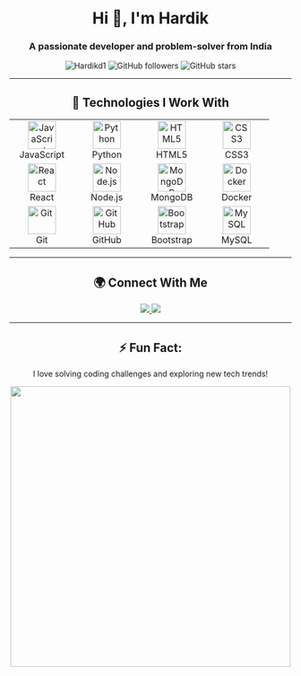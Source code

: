 <h1 align="center">Hi 👋, I'm Hardik</h1>
<h3 align="center">A passionate developer and problem-solver from India</h3>

<p align="center">
  <img src="https://komarev.com/ghpvc/?username=Hardikd1&label=Profile%20views&color=0e75b6&style=flat" alt="Hardikd1" />
  <img alt="GitHub followers" src="https://img.shields.io/github/followers/Hardikd1?label=Followers&style=flat-square">
  <img alt="GitHub stars" src="https://img.shields.io/github/stars/Hardikd1?style=flat-square">
</p>

---

<h2 align="center">🚀 Technologies I Work With</h2>

<table align="center">
  <tr>
    <td align="center" width="100">
      <img src="https://cdn.jsdelivr.net/gh/devicons/devicon/icons/javascript/javascript-original.svg" width="50" height="50" alt="JavaScript" />
      <br>JavaScript
    </td>
    <td align="center" width="100">
      <img src="https://cdn.jsdelivr.net/gh/devicons/devicon/icons/python/python-original.svg" width="50" height="50" alt="Python" />
      <br>Python
    </td>
    <td align="center" width="100">
      <img src="https://cdn.jsdelivr.net/gh/devicons/devicon/icons/html5/html5-original.svg" width="50" height="50" alt="HTML5" />
      <br>HTML5
    </td>
    <td align="center" width="100">
      <img src="https://cdn.jsdelivr.net/gh/devicons/devicon/icons/css3/css3-original.svg" width="50" height="50" alt="CSS3" />
      <br>CSS3
    </td>
  </tr>
  <tr>
    <td align="center" width="100">
      <img src="https://cdn.jsdelivr.net/gh/devicons/devicon/icons/react/react-original.svg" width="50" height="50" alt="React" />
      <br>React
    </td>
    <td align="center" width="100">
      <img src="https://cdn.jsdelivr.net/gh/devicons/devicon/icons/nodejs/nodejs-original.svg" width="50" height="50" alt="Node.js" />
      <br>Node.js
    </td>
    <td align="center" width="100">
      <img src="https://cdn.jsdelivr.net/gh/devicons/devicon/icons/mongodb/mongodb-original.svg" width="50" height="50" alt="MongoDB" />
      <br>MongoDB
    </td>
    <td align="center" width="100">
      <img src="https://cdn.jsdelivr.net/gh/devicons/devicon/icons/docker/docker-original.svg" width="50" height="50" alt="Docker" />
      <br>Docker
    </td>
  </tr>
  <tr>
    <td align="center" width="100">
      <img src="https://cdn.jsdelivr.net/gh/devicons/devicon/icons/git/git-original.svg" width="50" height="50" alt="Git" />
      <br>Git
    </td>
    <td align="center" width="100">
      <img src="https://cdn.jsdelivr.net/gh/devicons/devicon/icons/github/github-original.svg" width="50" height="50" alt="GitHub" />
      <br>GitHub
    </td>
    <td align="center" width="100">
      <img src="https://cdn.jsdelivr.net/gh/devicons/devicon/icons/bootstrap/bootstrap-original.svg" width="50" height="50" alt="Bootstrap" />
      <br>Bootstrap
    </td>
    <td align="center" width="100">
      <img src="https://cdn.jsdelivr.net/gh/devicons/devicon/icons/mysql/mysql-original.svg" width="50" height="50" alt="MySQL" />
      <br>MySQL
    </td>
  </tr>
</table>

---

<h2 align="center">🌍 Connect With Me</h2>

<p align="center">
  <a href="https://www.linkedin.com/in/hardikdarji248/" target="_blank">
    <img src="https://img.shields.io/badge/LinkedIn-0077B5?style=for-the-badge&logo=linkedin&logoColor=white" />
  </a>
  <a href="mailto:hardikdarji248@gmail.com">
    <img src="https://img.shields.io/badge/Email-D14836?style=for-the-badge&logo=gmail&logoColor=white" />
  </a>
</p>

---

<div align="center">
  <h2>⚡ Fun Fact:</h2>
  <p>I love solving coding challenges and exploring new tech trends!</p>
</div>

<p align="center"> <img src="https://github.com/Hardikd1/Hardikd1/raw/main/assets/coding.gif" width="500"/> </p>
